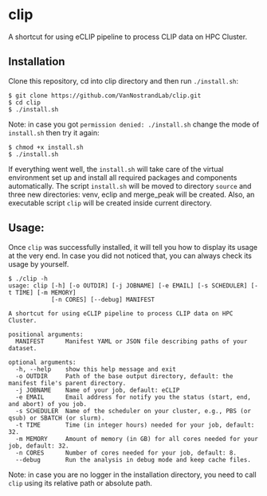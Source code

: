 # clip

A shortcut for using eCLIP pipeline to process CLIP data on HPC Cluster.

## Installation
Clone this repository, cd into clip directory and then run `./install.sh`:

```shell script
$ git clone https://github.com/VanNostrandLab/clip.git
$ cd clip
$ ./install.sh
```

Note: in case you got `permission denied: ./install.sh` change the mode of `install.sh` 
then try it again:

```shell script
$ chmod +x install.sh
$ ./install.sh
```
If everything went well, the `install.sh` will take care of the virtual environment 
set up and install all required packages and components automatically. The script 
`install.sh` will be moved to directory `source` and three new directories: venv, eclip and 
merge_peak will be created. Also, an executable script `clip` will be created inside 
current directory. 

## Usage:
Once `clip` was successfully installed, it will tell you how to display its 
usage at the very end. In case you did not noticed that, you can always check 
its usage by yourself.

```shell script
$ ./clip -h
usage: clip [-h] [-o OUTDIR] [-j JOBNAME] [-e EMAIL] [-s SCHEDULER] [-t TIME] [-m MEMORY] 
            [-n CORES] [--debug] MANIFEST

A shortcut for using eCLIP pipeline to process CLIP data on HPC Cluster.

positional arguments:
  MANIFEST      Manifest YAML or JSON file describing paths of your dataset.

optional arguments:
  -h, --help    show this help message and exit
  -o OUTDIR     Path of the base output directory, default: the manifest file's parent directory.
  -j JOBNAME    Name of your job, default: eCLIP
  -e EMAIL      Email address for notify you the status (start, end, and abort) of you job.
  -s SCHEDULER  Name of the scheduler on your cluster, e.g., PBS (or qsub) or SBATCH (or slurm).
  -t TIME       Time (in integer hours) needed for your job, default: 32.
  -m MEMORY     Amount of memory (in GB) for all cores needed for your job, default: 32.
  -n CORES      Number of cores needed for your job, default: 8.
  --debug       Run the analysis in debug mode and keep cache files.
```

Note: in case you are no logger in the installation directory, you need to call `clip` using 
its relative path or absolute path.